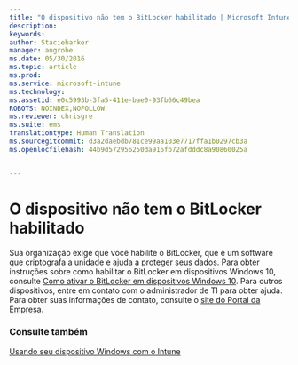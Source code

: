 ```yaml
---
title: "O dispositivo não tem o BitLocker habilitado | Microsoft Intune"
description: 
keywords: 
author: Staciebarker
manager: angrobe
ms.date: 05/30/2016
ms.topic: article
ms.prod: 
ms.service: microsoft-intune
ms.technology: 
ms.assetid: e0c5993b-3fa5-411e-bae0-93fb66c49bea
ROBOTS: NOINDEX,NOFOLLOW
ms.reviewer: chrisgre
ms.suite: ems
translationtype: Human Translation
ms.sourcegitcommit: d3a2daebdb781ce99aa103e7717ffa1b0297cb3a
ms.openlocfilehash: 44b9d572956250da916fb72afdddc8a90860025a


---
```



# O dispositivo não tem o BitLocker habilitado

Sua organização exige que você habilite o BitLocker, que é um software que criptografa a unidade e ajuda a proteger seus dados. Para obter instruções sobre como habilitar o BitLocker em dispositivos Windows 10, consulte [Como ativar o BitLocker em dispositivos Windows 10](https://gallery.technet.microsoft.com/How-to-turn-on-BitLocker-34294d3d). Para outros dispositivos, entre em contato com o administrador de TI para obter ajuda. Para obter suas informações de contato, consulte o [site do Portal da Empresa](http://portal.manage.microsoft.com).

### Consulte também
[Usando seu dispositivo Windows com o Intune](using-your-windows-device-with-intune.md)



<!--HONumber=Aug16_HO4-->


